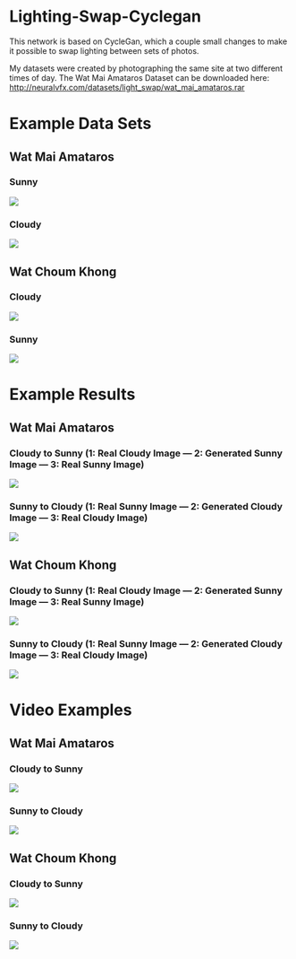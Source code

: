 # Lighting-Swap-Cyclegan
This network is based on CycleGan, which a couple small changes to make it possible to swap lighting between sets of photos.

My datasets were created by photographing the same site at two different times of day. The Wat Mai Amataros Dataset can be downloaded here: http://neuralvfx.com/datasets/light_swap/wat_mai_amataros.rar

# Example Data Sets
## Wat Mai Amataros
### Sunny
![](examples/bk_setA.png)
### Cloudy
![](examples/bk_setB.png)
## Wat Choum Khong
### Cloudy
![](examples/set_A1.png)
### Sunny
![](examples/set_B1.png)

# Example Results
## Wat Mai Amataros
### Cloudy to Sunny (1: Real Cloudy Image — 2: Generated Sunny Image — 3: Real Sunny Image)
![](examples/bankok_pred_A5.png)
### Sunny to Cloudy (1: Real Sunny Image — 2: Generated Cloudy Image — 3: Real Cloudy Image)
![](examples/bankok_pred_B3.png)
## Wat Choum Khong
### Cloudy to Sunny (1: Real Cloudy Image — 2: Generated Sunny Image — 3: Real Sunny Image)
![](examples/luang_pred_A12.png)
### Sunny to Cloudy (1: Real Sunny Image — 2: Generated Cloudy Image — 3: Real Cloudy Image)
![](examples/luang_pred_B13.png)

# Video Examples
## Wat Mai Amataros
### Cloudy to Sunny
![](examples/bk_video_A2.gif)
### Sunny to Cloudy
![](examples/bk_video_B3.gif)
## Wat Choum Khong
### Cloudy to Sunny
![](examples/luang_video_C.gif)
### Sunny to Cloudy
![](examples/luang_video_A.gif)
